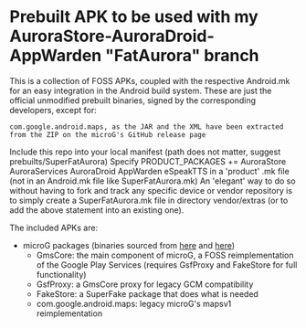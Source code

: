 # Prebuilt APK to be used with my AuroraStore-AuroraDroid-AppWarden "FatAurora" branch

This is a collection of FOSS APKs, coupled with the respective Android.mk for an easy integration in the Android build system. These are just the official unmodified prebuilt binaries, signed by the corresponding developers, except for:

    com.google.android.maps, as the JAR and the XML have been extracted from the ZIP on the microG's GitHub release page


 Include this repo into your local manifest (path does not matter, suggest prebuilts/SuperFatAurora)
 Specify PRODUCT_PACKAGES += AuroraStore AuroraServices AuroraDroid AppWarden eSpeakTTS in a 'product' .mk file (not in an Android.mk file like SuperFatAurora.mk)
 An 'elegant' way to do so without having to fork and track any specific device or vendor repository is to simply create a SuperFatAurora.mk file in directory vendor/extras (or to add the above statement into an existing one).

The included APKs are:
 * microG packages (binaries sourced from [here](https://microg.org/download.html) and [here](https://github.com/microg/android_frameworks_mapsv1))
   * GmsCore: the main component of microG, a FOSS reimplementation of the Google Play Services (requires GsfProxy and FakeStore for full functionality)
   * GsfProxy: a GmsCore proxy for legacy GCM compatibility
   * FakeStore: a SuperFake package that does what is needed
   * com.google.android.maps: legacy microG's mapsv1 reimplementation
